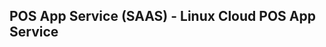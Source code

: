 POS App Service (SAAS) - Linux Cloud POS App Service
----------------------------------------------------
